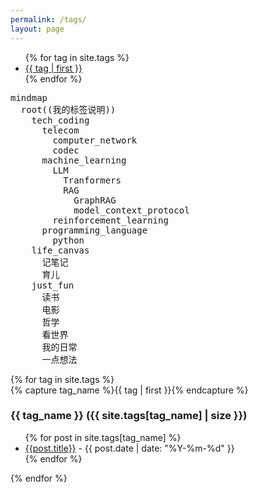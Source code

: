 ```yaml
---
permalink: /tags/
layout: page
---
```


<ul class="tag-cloud">
{% for tag in site.tags %}
  <li style="font-size: {{ tag | last | size | times: 100 | divided_by: site.tags.size | plus: 70  }}%">
    <a href="#{{ tag | first | slugize }}">
      {{ tag | first }}
    </a>
  </li>
{% endfor %}
</ul>

<pre class="mermaid">
mindmap
  root((我的标签说明))
    tech_coding
      telecom
        computer_network
        codec
      machine_learning
        LLM
          Tranformers
          RAG
            GraphRAG
            model_context_protocol
        reinforcement_learning
      programming_language
        python
    life_canvas
      记笔记
      育儿
    just_fun
      读书
      电影
      哲学
      看世界
      我的日常
      一点想法
</pre>

<div id="archives">
{% for tag in site.tags %}
  <div class="archive-group">
    {% capture tag_name %}{{ tag | first }}{% endcapture %}
    <h3 id="#{{ tag_name | slugize }}">{{ tag_name }} ({{ site.tags[tag_name] | size }})</h3>
    <a name="{{ tag_name | slugize }}"></a>
    <ul>
    {% for post in site.tags[tag_name] %}
    <article class="archive-item">
      <li><a href="{{ site.baseurl }}{{ post.url }}">{{post.title}}</a> - {{ post.date | date: "%Y-%m-%d" }}</li>
    </article>
    {% endfor %}
    </ul>
  </div>
{% endfor %}
</div>